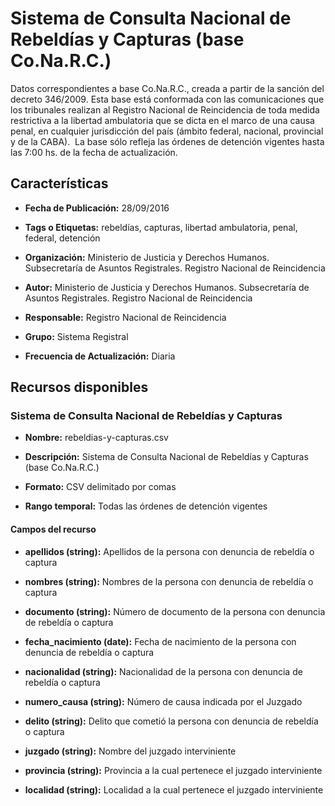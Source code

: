 Sistema de Consulta Nacional de Rebeldías y Capturas (base Co.Na.R.C.)
======================================================================

Datos correspondientes a base Co.Na.R.C., creada a partir de la sanción del decreto 346/2009. Esta base está conformada con las comunicaciones que los tribunales realizan al Registro Nacional de Reincidencia de toda medida restrictiva a la libertad ambulatoria que se dicta en el marco de una causa penal, en cualquier jurisdicción del país (ámbito federal, nacional, provincial y de la CABA).  La base sólo refleja las órdenes de detención vigentes hasta las 7:00 hs. de la fecha de actualización.

Características
---------------

- **Fecha de Publicación:** 28/09/2016

- **Tags o Etiquetas:** rebeldías, capturas, libertad ambulatoria, penal, federal, detención

- **Organización:** Ministerio de Justicia y Derechos Humanos. Subsecretaría de Asuntos Registrales. Registro Nacional de Reincidencia

- **Autor:** Ministerio de Justicia y Derechos Humanos. Subsecretaría de Asuntos Registrales. Registro Nacional de Reincidencia

- **Responsable:** Registro Nacional de Reincidencia

- **Grupo:** Sistema Registral

- **Frecuencia de Actualización:** Diaria

Recursos disponibles
--------------------

### Sistema de Consulta Nacional de Rebeldías y Capturas

- **Nombre:** rebeldias-y-capturas.csv

- **Descripción:** Sistema de Consulta Nacional de Rebeldías y Capturas (base Co.Na.R.C.)

- **Formato:** CSV delimitado por comas

- **Rango temporal:** Todas las órdenes de detención vigentes

#### Campos del recurso

- **apellidos (string):** Apellidos de la persona con denuncia de rebeldía o captura

- **nombres (string):** Nombres de la persona con denuncia de rebeldía o captura

- **documento (string):** Número de documento de la persona con denuncia de rebeldía o captura

- **fecha_nacimiento (date):** Fecha de nacimiento de la persona con denuncia de rebeldía o captura

- **nacionalidad (string):** Nacionalidad de la persona con denuncia de rebeldía o captura

- **numero_causa (string):** Número de causa indicada por el Juzgado

- **delito (string):** Delito que cometió la persona con denuncia de rebeldía o captura

- **juzgado (string):** Nombre del juzgado interviniente

- **provincia (string):** Provincia a la cual pertenece el juzgado interviniente

- **localidad (string):** Localidad a la cual pertenece el juzgado interviniente



